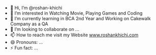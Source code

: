 - 👋 Hi, I’m @roshan-khichi
- 👀 I’m interested in Watching Movie, Playing Games and Coding 
- 🌱 I’m currently learning in BCA 2nd Year and Working on Cakewalk Company as a QA
- 💞️ I’m looking to collaborate on ...
- 📫 How to reach me visit my Website www.roshankhichi.com
- 😄 Pronouns: ...
- ⚡ Fun fact: ...

<!---
roshan-khichi/roshan-khichi is a ✨ special ✨ repository because its `README.md` (this file) appears on your GitHub profile.
You can click the Preview link to take a look at your changes.
--->
